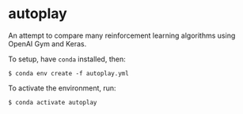 # autoplay
An attempt to compare many reinforcement learning algorithms using OpenAI Gym and Keras.

To setup, have `conda` installed, then:

```
$ conda env create -f autoplay.yml
```

To activate the environment, run:

```
$ conda activate autoplay
```
